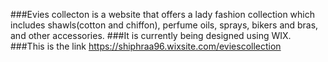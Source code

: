 ###Evies collecton is a website that offers a lady fashion collection which includes shawls(cotton and chiffon), perfume oils, sprays, bikers and bras, and other accessories.
###It is currently being designed using WIX.
###This is the link https://shiphraa96.wixsite.com/eviescollection
